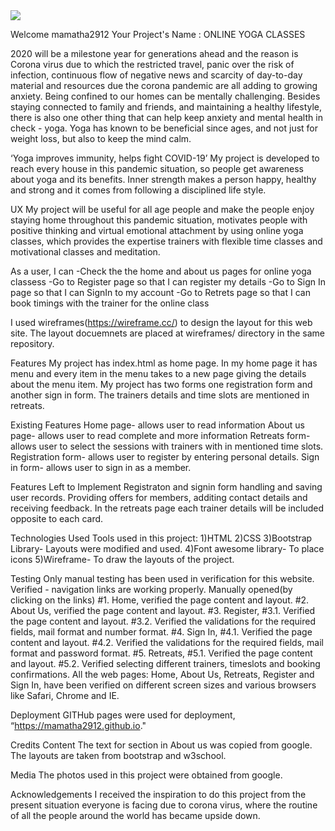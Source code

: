 <img src="https://codeinstitute.s3.amazonaws.com/fullstack/ci_logo_small.png" style="margin: 0;">

Welcome mamatha2912
Your Project's Name : ONLINE YOGA CLASSES

 2020 will be a milestone year for generations ahead and the reason is Corona virus due to which the restricted travel, panic over the risk of infection, 
 continuous flow of negative news and scarcity of day-to-day material and resources due the corona pandemic are all adding to growing anxiety. 
 Being confined to our homes can be mentally challenging. Besides staying connected to family and friends, and maintaining a healthy lifestyle, 
 there is also one other thing that can help keep anxiety and mental health in check - yoga. Yoga has known to be beneficial since ages, and not just for weight loss, 
 but also to keep the mind calm.

‘Yoga improves immunity, helps fight COVID-19’
My project  is developed to  reach every house in this pandemic situation, so people get awareness about  yoga and its benefits. 
Inner strength makes a person happy, healthy and strong and it comes from following a disciplined life style.

UX
My project  will be useful for all age people and make the people enjoy staying home throughout  this pandemic situation, 
motivates people with positive thinking and virtual emotional attachment by using online yoga classes, which provides the expertise  trainers 
with flexible time classes and motivational classes and meditation.

 As a user, I can
    -Check the the home and about us pages for online yoga classess
    -Go to Register page so that I  can register my details
    -Go to Sign In page so that I can  SignIn to my account
    -Go to Retrets page so that I can book timings with the trainer for the online class

I used wireframes(https://wireframe.cc/) to design the layout for this web site. The layout docuemnets are placed
at wireframes/ directory in the same repository.

Features
My project has index.html as home page. In my home page it has menu and every item in the menu takes to a new page giving the details  
about the menu item. My project has two forms one registration form and another sign in form. The trainers details  and time slots are mentioned in retreats.

Existing Features
Home page- allows user to read information 
About us page- allows user to read  complete and more information 
Retreats form- allows user to select the  sessions with trainers with in mentioned time slots.
Registration form- allows user to register by entering  personal details.
Sign in form- allows user to sign in as a member.

Features Left to Implement
Registraton and signin form handling and saving user records.
Providing offers for members, additing contact details and receiving feedback.
In the retreats page each trainer details will be included opposite to each card.

Technologies Used
Tools used in this project:
1)HTML
2)CSS
3)Bootstrap Library- Layouts were modified and used.
4)Font awesome library- To place icons 
5)Wireframe- To draw the layouts of the project.

Testing
Only manual testing has been used in verification for this website.
Verified - navigation links are working properly.
Manually opened(by clicking on the links)
  #1. Home, verified the page content and layout.
  #2. About Us, verified the page content and layout.
  #3. Register,
      #3.1. Verified the page content and layout.
      #3.2. Verified the validations for the required fields, mail format and number format.
  #4. Sign In,
      #4.1. Verified the page content and layout.
      #4.2. Verified the validations for the required fields, mail format and password format.
  #5. Retreats,
      #5.1. Verified the page content and layout.
      #5.2. Verified selecting different trainers, timeslots and booking confirmations.
All the web pages: Home, About Us, Retreats, Register and Sign In, have been verified on different screen sizes and various browsers like Safari, Chrome and IE.

Deployment
GITHub pages were used for deployment,  
“https://mamatha2912.github.io."

Credits
Content
The text for section in About us  was copied from google. The layouts are taken from bootstrap and w3school.

Media
The photos used in this project were obtained from google.

Acknowledgements
I received the inspiration to do this project from the present situation everyone is facing due to corona virus, where the routine of all the people around the world has became upside down.


 